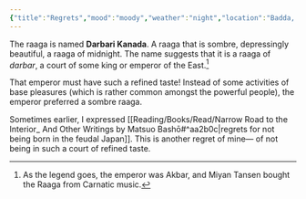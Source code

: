 ```yaml
---
{"title":"Regrets","mood":"moody","weather":"night","location":"Badda, Dhaka","created":"2023-03-09T22:42:24+06:00","updated":"2023-03-15T23:10:27+06:00","dg-note-icon":2,"dg-publish":true,"tags":["life","regrets"],"permalink":"/journal/regrets/","dgPassFrontmatter":true,"noteIcon":2}
---
```


The raaga is named **Darbari Kanada**. A raaga that is sombre, depressingly beautiful, a raaga of midnight. The name suggests that it is a raaga of *darbar*, a court of some king or emperor of the East.[^1]

That emperor must have such a refined taste! Instead of some activities of base pleasures (which is rather common amongst the powerful people), the emperor preferred a sombre raaga.

Sometimes earlier, I expressed [[Reading/Books/Read/Narrow Road to the Interior_ And Other Writings by Matsuo Bashō#^aa2b0c\|regrets for not being born in the feudal Japan]]. This is another regret of mine— of not being in such a court of refined taste.

[^1]: As the legend goes, the emperor was Akbar, and Miyan Tansen bought the Raaga from Carnatic music.